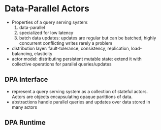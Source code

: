 # Data-Parallel Actors

- Properties of a query serving system:
  1. data-parallel
  2. specialized for low latency
  3. batch data updates: updates are regular but can be batched, highly
     concurrent conflicting writes rarely a problem
- distribution layer: fault-tolerance, consistency, replication, load-balancing,
  elasticity
- actor model: distributing persistent mutable state: extend it with collective
  operations for parallel queries/updates

## DPA Interface

- represent a query serving system as a collection of stateful actors. Actors
  are objects encapsulating opaque parittions of data.
- abstractions handle parallel queries and updates over data stored in many
  actors

## DPA Runtime
